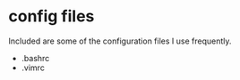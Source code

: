 # config files
Included are some of the configuration files I use frequently.

  - .bashrc
  - .vimrc


